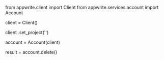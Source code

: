 from appwrite.client import Client
from appwrite.services.account import Account

client = Client()

client
    .set_project('')

account = Account(client)

result = account.delete()
